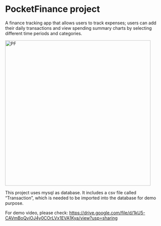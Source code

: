 # PocketFinance project

A finance tracking app that allows users to track expenses; users can add their daily transactions and view spending summary charts by selecting different time periods and categories.

<img width="469" alt="PF" src="https://user-images.githubusercontent.com/71808318/169919017-280cfb58-432b-4edf-989e-67ccc942a908.png">

This project uses mysql as database. It includes a csv file called “Transaction”, which is needed to be imported into the database for demo purpose.

For demo video, please check: https://drive.google.com/file/d/1kU5-CAVmBoQviOJ4y0COrLVx1EVA1Kya/view?usp=sharing
